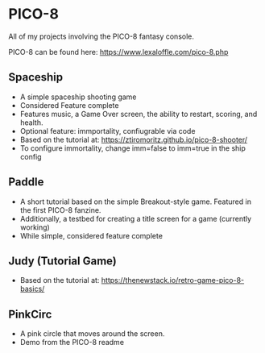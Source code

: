 # PICO-8
All of my projects involving the PICO-8 fantasy console.

PICO-8 can be found here: https://www.lexaloffle.com/pico-8.php

## Spaceship
- A simple spaceship shooting game
- Considered Feature complete
- Features music, a Game Over screen, the ability to restart, scoring, and health.
- Optional feature: immportality, confiugrable via code
- Based on the tutorial at: https://ztiromoritz.github.io/pico-8-shooter/
- To configure immortality, change imm=false to imm=true in the ship config

## Paddle
- A short tutorial based on the simple Breakout-style game.  Featured in the first PICO-8 fanzine.
- Additionally, a testbed for creating a title screen for a game (currently working)
- While simple, considered feature complete

## Judy (Tutorial Game)
- Based on the tutorial at: https://thenewstack.io/retro-game-pico-8-basics/

## PinkCirc
- A pink circle that moves around the screen.
- Demo from the PICO-8 readme